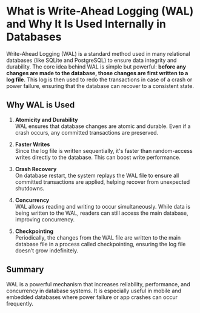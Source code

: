 # What is Write-Ahead Logging (WAL) and Why It Is Used Internally in Databases

Write-Ahead Logging (WAL) is a standard method used in many relational databases (like SQLite and PostgreSQL) to ensure data integrity and durability. The core idea behind WAL is simple but powerful: **before any changes are made to the database, those changes are first written to a log file**. This log is then used to redo the transactions in case of a crash or power failure, ensuring that the database can recover to a consistent state.

## Why WAL is Used

1. **Atomicity and Durability**  
   WAL ensures that database changes are atomic and durable. Even if a crash occurs, any committed transactions are preserved.

2. **Faster Writes**  
   Since the log file is written sequentially, it's faster than random-access writes directly to the database. This can boost write performance.

3. **Crash Recovery**  
   On database restart, the system replays the WAL file to ensure all committed transactions are applied, helping recover from unexpected shutdowns.

4. **Concurrency**  
   WAL allows reading and writing to occur simultaneously. While data is being written to the WAL, readers can still access the main database, improving concurrency.

5. **Checkpointing**  
   Periodically, the changes from the WAL file are written to the main database file in a process called checkpointing, ensuring the log file doesn’t grow indefinitely.

## Summary

WAL is a powerful mechanism that increases reliability, performance, and concurrency in database systems. It is especially useful in mobile and embedded databases where power failure or app crashes can occur frequently.
